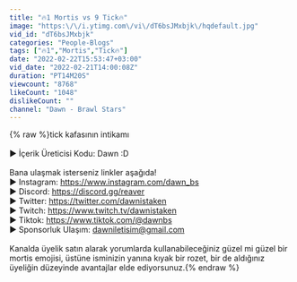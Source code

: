```yaml
---
title: "🔥1 Mortis vs 9 Tick🔥"
image: "https:\/\/i.ytimg.com\/vi\/dT6bsJMxbjk\/hqdefault.jpg"
vid_id: "dT6bsJMxbjk"
categories: "People-Blogs"
tags: ["🔥1","Mortis","Tick🔥"]
date: "2022-02-22T15:53:47+03:00"
vid_date: "2022-02-21T14:00:08Z"
duration: "PT14M20S"
viewcount: "8768"
likeCount: "1048"
dislikeCount: ""
channel: "Dawn - Brawl Stars"
---
```

{% raw %}tick kafasının intikamı<br /><br />▶ İçerik Üreticisi Kodu: Dawn :D<br /><br />Bana ulaşmak isterseniz linkler aşağıda!<br />▶ Instagram: <a rel="nofollow" target="blank" href="https://www.instagram.com/dawn_bs">https://www.instagram.com/dawn_bs</a><br />▶ Discord: <a rel="nofollow" target="blank" href="https://discord.gg/reaver">https://discord.gg/reaver</a><br />▶ Twitter: <a rel="nofollow" target="blank" href="https://twitter.com/dawnistaken">https://twitter.com/dawnistaken</a><br />▶ Twitch: <a rel="nofollow" target="blank" href="https://www.twitch.tv/dawnistaken">https://www.twitch.tv/dawnistaken</a><br />▶ Tiktok: <a rel="nofollow" target="blank" href="https://www.tiktok.com/@dawnbs">https://www.tiktok.com/@dawnbs</a><br />▶ Sponsorluk Ulaşım: dawniletisim@gmail.com<br /><br />Kanalda üyelik satın alarak yorumlarda kullanabileceğiniz güzel mi güzel bir mortis emojisi, üstüne isminizin yanına kıyak bir rozet, bir de aldığınız üyeliğin düzeyinde avantajlar elde ediyorsunuz.{% endraw %}
